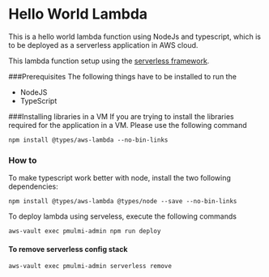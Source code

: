 # Hello World Lambda
This is a hello world lambda function using NodeJs and typescript, which is 
to be deployed as a serverless application in AWS cloud.

This lambda function setup using the [serverless framework](https://github.com/serverless/serverless).

###Prerequisites
The following things have to be installed to run the  
* NodeJS 
* TypeScript

###Installing libraries in a VM
If you are trying to install the libraries required for the application in a VM. 
Please use the following command
```
npm install @types/aws-lambda --no-bin-links
```

### How to

To make typescript work better with node, install the two following dependencies:

````$xslt
npm install @types/aws-lambda @types/node --save --no-bin-links

````

To deploy lambda using serveless, execute the following commands

````
aws-vault exec pmulmi-admin npm run deploy

````

#### To remove serverless config stack

````$xslt
aws-vault exec pmulmi-admin serverless remove
````